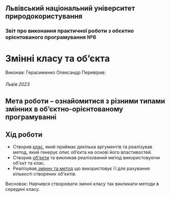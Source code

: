## Львівський національний університет природокористування 
### Звіт про виконання практичної роботи з обєктно орієнтованого програмування №6
# Змінні класу та об’єкта
Виконав: Герасименко Олександр
Перевірив:  
###### Львів 2023
## Мета роботи – ознайомитися з різними типами змінних в об’єктно-орієнтованому програмуванні

## Хід роботи

- Створив [клас](/6/class_argumets.py), який приймає
декілька аргументів та реалізував метод, який генерує опис об’єкта на основі його
властивостей.
- Створив [об'єкти](/6/class_obj.py) та викликав реалізований метод використовуючи об'єкт та клас.
- Реалізував[ змінну та метод](/6/Class_variable.py) що використовує її для рахування кількості створених об'єктів.

Висновок: Навчився створювати змінні класу так викликати методи в середині класу.

